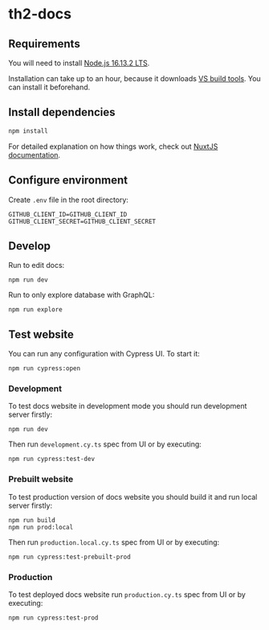 # th2-docs

## Requirements

You will need to install [Node.js 16.13.2 LTS](https://nodejs.org/en/).

Installation can take up to an hour, because it downloads [VS build tools](https://visualstudio.microsoft.com/downloads/?q=build+tools).
You can install it beforehand.

## Install dependencies

```bash
npm install
```

For detailed explanation on how things work, check out [NuxtJS documentation](https://nuxtjs.org/docs/).

## Configure environment

Create `.env` file in the root directory:

```dotenv
GITHUB_CLIENT_ID=GITHUB_CLIENT_ID
GITHUB_CLIENT_SECRET=GITHUB_CLIENT_SECRET
```

## Develop

Run to edit docs:

```shell
npm run dev
```

Run to only explore database with GraphQL:

```shell
npm run explore
```

## Test website

You can run any configuration with Cypress UI. To start it:

```shell
npm run cypress:open
```

### Development

To test docs website in development mode you should run development server firstly:

```shell
npm run dev
```

Then run `development.cy.ts` spec from UI or by executing:

```shell
npm run cypress:test-dev
```

### Prebuilt website

To test production version of docs website you should build it and run local server firstly:

```shell
npm run build
npm run prod:local
```

Then run `production.local.cy.ts` spec from UI or by executing:

```shell
npm run cypress:test-prebuilt-prod
```

### Production

To test deployed docs website run `production.cy.ts` spec from UI or by executing:

```shell
npm run cypress:test-prod
```

